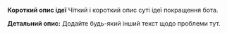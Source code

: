 **Короткий опис ідеї**
Чіткий і короткий опис суті ідеї покращення бота.

**Детальний опис:**
Додайте будь-який інший текст щодо проблеми тут.
